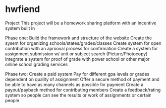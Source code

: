 # hwfiend
Project
This project will be a homework sharing platform with an incentive system built in

Phase one:
Build the framework and structure of the website
Create the sysem for organizing schools/states/grades/classes
Create system for open contribution with an aprooval process for confirmation
Create a system for assignment submission w/ unit or subject search (Picture/Photocopy)
Integrate a system for proof of grade with power school or other major online school grading services


Phase two:
Create a paid system
Pay for different gpa levels or grades dependent on quality of assignment
Offer a secure method of payment and be able to have as many channels as possible for payment
Create a payout/payback method for contributing members
Create a feedback/rating system so people can see the results or work of assignments or certain people
